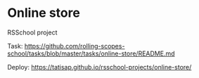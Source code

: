 # Online store

RSSchool project

Task: https://github.com/rolling-scopes-school/tasks/blob/master/tasks/online-store/README.md

Deploy: https://tatisap.github.io/rsschool-projects/online-store/
